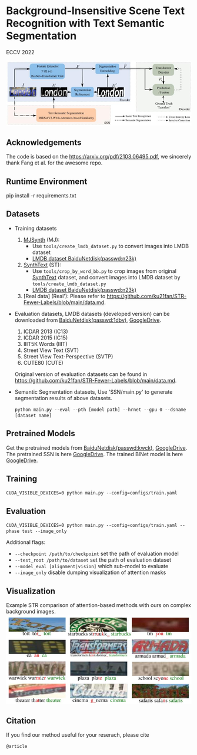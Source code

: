 

# Background-Insensitive Scene Text Recognition with Text Semantic Segmentation

ECCV 2022

![22](./fig/22.jpg)


## Acknowledgements

The code is based on the https://arxiv.org/pdf/2103.06495.pdf, we sincerely thank Fang et al. for the awesome repo. 


## Runtime Environment

pip install -r requirements.txt


## Datasets

- Training datasets

    1. [MJSynth](http://www.robots.ox.ac.uk/~vgg/data/text/) (MJ): 
        - Use `tools/create_lmdb_dataset.py` to convert images into LMDB dataset
        - [LMDB dataset BaiduNetdisk(passwd:n23k)](https://pan.baidu.com/s/1mgnTiyoR8f6Cm655rFI4HQ)
    2. [SynthText](http://www.robots.ox.ac.uk/~vgg/data/scenetext/) (ST):
        - Use `tools/crop_by_word_bb.py` to crop images from original [SynthText](http://www.robots.ox.ac.uk/~vgg/data/scenetext/) dataset, and convert images into LMDB dataset by `tools/create_lmdb_dataset.py`
        - [LMDB dataset BaiduNetdisk(passwd:n23k)](https://pan.baidu.com/s/1mgnTiyoR8f6Cm655rFI4HQ)
    3. [Real data] (Real'): Please refer to https://github.com/ku21fan/STR-Fewer-Labels/blob/main/data.md.
        

- Evaluation datasets, LMDB datasets (developed version) can be downloaded from [BaiduNetdisk(passwd:1dbv)](https://pan.baidu.com/s/1RUg3Akwp7n8kZYJ55rU5LQ), [GoogleDrive](https://drive.google.com/file/d/1dTI0ipu14Q1uuK4s4z32DqbqF3dJPdkk/view?usp=sharing).
    1. ICDAR 2013 (IC13)
    2. ICDAR 2015 (IC15)
    3. IIIT5K Words (IIIT)
    4. Street View Text (SVT)
    5. Street View Text-Perspective (SVTP)
    6. CUTE80 (CUTE)
  
  Original version of evaluation datasets can be found in https://github.com/ku21fan/STR-Fewer-Labels/blob/main/data.md.
  
  
- Semantic Segmentation datasets, Use 'SSN/main.py' to generate segmentation results of above datasets. 
    ```
    python main.py --eval --pth [model path] --hrnet --gpu 0 --dsname [dataset name]
    ```


## Pretrained Models

Get the pretrained models from [BaiduNetdisk(passwd:kwck)](https://pan.baidu.com/s/1b3vyvPwvh_75FkPlp87czQ), [GoogleDrive](https://drive.google.com/file/d/1mYM_26qHUom_5NU7iutHneB_KHlLjL5y/view?usp=sharing). The pretrained SSN is here [GoogleDrive](https://drive.google.com/file/d/1zaRw4WBD5YcorbrzgzG23dC0babtN-bh/view?usp=sharing). The trained BINet model is here [GoogleDrive](https://drive.google.com/file/d/1NfitdIwwrgcR4LBNDtwFktX3E1__mpOb/view?usp=sharing).


## Training

```
CUDA_VISIBLE_DEVICES=0 python main.py --config=configs/train.yaml
```


## Evaluation

```
CUDA_VISIBLE_DEVICES=0 python main.py --config=configs/train.yaml --phase test --image_only
```
Additional flags:
- `--checkpoint /path/to/checkpoint` set the path of evaluation model 
- `--test_root /path/to/dataset` set the path of evaluation dataset
- `--model_eval [alignment|vision]` which sub-model to evaluate
- `--image_only` disable dumping visualization of attention masks


## Visualization
Example STR comparison of attention-based methods with ours on complex background images.
![s](./fig/s.jpg)


## Citation
If you find our method useful for your reserach, please cite
```bash 
@article
 ```


